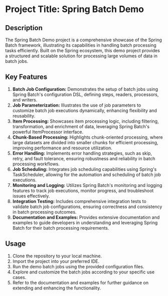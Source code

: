 # Project Title: Spring Batch Demo

## Description
The Spring Batch Demo project is a comprehensive showcase of the Spring Batch framework, illustrating its capabilities in handling batch processing tasks efficiently. Built on the Spring ecosystem, this demo project provides a structured and scalable solution for processing large volumes of data in batch jobs.

## Key Features
1. **Batch Job Configuration:** Demonstrates the setup of batch jobs using Spring Batch's configuration DSL, defining steps, readers, processors, and writers.
2. **Job Parameterization:** Illustrates the use of job parameters to customize batch job executions dynamically, enhancing flexibility and reusability.
3. **Item Processing:** Showcases item processing logic, including filtering, transformation, and enrichment of data, leveraging Spring Batch's powerful ItemProcessor interface.
4. **Chunk-Based Processing:** Highlights chunk-oriented processing, where large datasets are divided into smaller chunks for efficient processing, improving performance and resource utilization.
5. **Error Handling:** Implements error handling strategies, such as skip, retry, and fault tolerance, ensuring robustness and reliability in batch processing workflows.
6. **Job Scheduling:** Integrates job scheduling capabilities using Spring's TaskScheduler, allowing for the automation and scheduling of batch job executions.
7. **Monitoring and Logging:** Utilizes Spring Batch's monitoring and logging features to track job executions, monitor progress, and troubleshoot issues effectively.
8. **Integration Testing:** Includes comprehensive integration tests to validate batch job configurations, ensuring correctness and consistency in batch processing outcomes.
9. **Documentation and Examples:** Provides extensive documentation and examples to guide developers in understanding and leveraging Spring Batch for their batch processing requirements.

## Usage
1. Clone the repository to your local machine.
2. Import the project into your preferred IDE.
3. Run the demo batch jobs using the provided configuration files.
4. Explore and customize the batch jobs according to your specific use cases.
5. Refer to the documentation and examples for further guidance on extending and enhancing the functionality.

